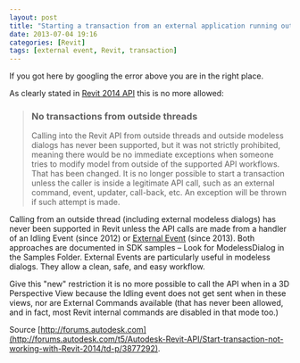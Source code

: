 ```yaml
---
layout: post
title: "Starting a transaction from an external application running outside of API context is not allowed."
date: 2013-07-04 19:16
categories: [Revit]
tags: [external event, Revit, transaction]
---
```

If you got here by googling the error above you are in the right place.

As clearly stated in [Revit 2014 API](http://thebuildingcoder.typepad.com/blog/2013/04/whats-new-in-the-revit-2014-api.html) this is no more allowed:

> ### No transactions from outside threads
> 
> Calling into the Revit API from outside threads and outside modeless dialogs has never been supported, but it was not strictly prohibited, meaning there would be no immediate exceptions when someone tries to modify model from outside of the supported API workflows. That has been changed. It is no longer possible to start a transaction unless the caller is inside a legitimate API call, such as an external command, event, updater, call-back, etc. An exception will be thrown if such attempt is made.

Calling from an outside thread (including external modeless dialogs) has never been supported in Revit unless the API calls are made from a handler of an Idling Event (since 2012) or [External Event](http://wikihelp.autodesk.com/Revit/enu/2014/Help/3665-Developers/0135-Advanced135/0148-External_Events) (since 2013). Both approaches are documented in SDK samples – Look for ModelessDialog in the Samples Folder. External Events are particularly useful in modeless dialogs. They allow a clean, safe, and easy workflow.

Give this "new" restriction it is no more possible to call the API when in a 3D Perspective View because the Idling event does not get sent when in these views, nor are External Commands available (that has never been allowed, and in fact, most Revit internal commands are disabled in that mode too.)

Source [http://forums.autodesk.com](http://forums.autodesk.com/t5/Autodesk-Revit-API/Start-transaction-not-working-with-Revit-2014/td-p/3877292).
